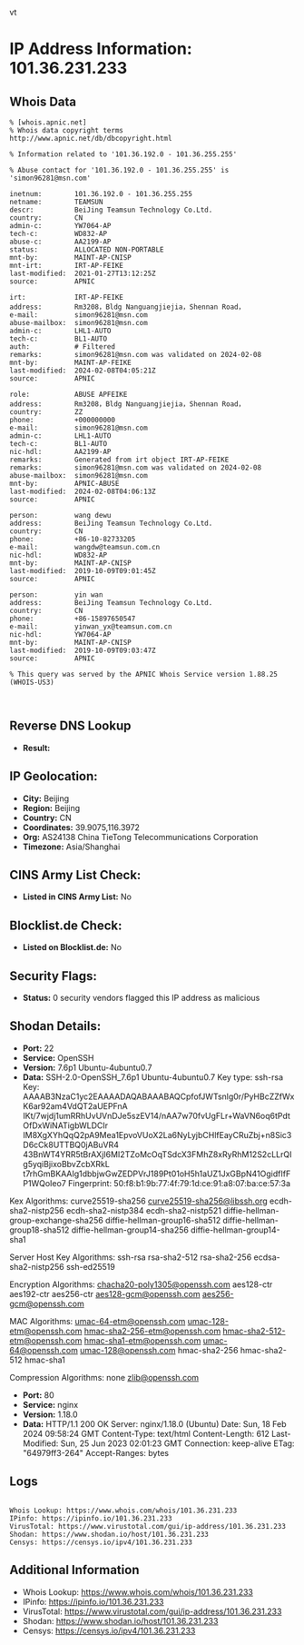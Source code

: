 vt
# IP Address Information: 101.36.231.233

## Whois Data
```
% [whois.apnic.net]
% Whois data copyright terms    http://www.apnic.net/db/dbcopyright.html

% Information related to '101.36.192.0 - 101.36.255.255'

% Abuse contact for '101.36.192.0 - 101.36.255.255' is 'simon96281@msn.com'

inetnum:        101.36.192.0 - 101.36.255.255
netname:        TEAMSUN
descr:          BeiJing Teamsun Technology Co.Ltd.
country:        CN
admin-c:        YW7064-AP
tech-c:         WD832-AP
abuse-c:        AA2199-AP
status:         ALLOCATED NON-PORTABLE
mnt-by:         MAINT-AP-CNISP
mnt-irt:        IRT-AP-FEIKE
last-modified:  2021-01-27T13:12:25Z
source:         APNIC

irt:            IRT-AP-FEIKE
address:        Rm3208，Bldg Nanguangjiejia，Shennan Road，
e-mail:         simon96281@msn.com
abuse-mailbox:  simon96281@msn.com
admin-c:        LHL1-AUTO
tech-c:         BL1-AUTO
auth:           # Filtered
remarks:        simon96281@msn.com was validated on 2024-02-08
mnt-by:         MAINT-AP-FEIKE
last-modified:  2024-02-08T04:05:21Z
source:         APNIC

role:           ABUSE APFEIKE
address:        Rm3208，Bldg Nanguangjiejia，Shennan Road，
country:        ZZ
phone:          +000000000
e-mail:         simon96281@msn.com
admin-c:        LHL1-AUTO
tech-c:         BL1-AUTO
nic-hdl:        AA2199-AP
remarks:        Generated from irt object IRT-AP-FEIKE
remarks:        simon96281@msn.com was validated on 2024-02-08
abuse-mailbox:  simon96281@msn.com
mnt-by:         APNIC-ABUSE
last-modified:  2024-02-08T04:06:13Z
source:         APNIC

person:         wang dewu
address:        BeiJing Teamsun Technology Co.Ltd.
country:        CN
phone:          +86-10-82733205
e-mail:         wangdw@teamsun.com.cn
nic-hdl:        WD832-AP
mnt-by:         MAINT-AP-CNISP
last-modified:  2019-10-09T09:01:45Z
source:         APNIC

person:         yin wan
address:        BeiJing Teamsun Technology Co.Ltd.
country:        CN
phone:          +86-15897650547
e-mail:         yinwan_yx@teamsun.com.cn
nic-hdl:        YW7064-AP
mnt-by:         MAINT-AP-CNISP
last-modified:  2019-10-09T09:03:47Z
source:         APNIC

% This query was served by the APNIC Whois Service version 1.88.25 (WHOIS-US3)



```
## Reverse DNS Lookup
- **Result:** 

## IP Geolocation:
- **City:** Beijing
- **Region:** Beijing
- **Country:** CN
- **Coordinates:** 39.9075,116.3972
- **Org:** AS24138 China TieTong Telecommunications Corporation
- **Timezone:** Asia/Shanghai

## CINS Army List Check:
- **Listed in CINS Army List:** 
No

## Blocklist.de Check:
- **Listed on Blocklist.de:** 
No

## Security Flags:
- **Status:** 0 security vendors flagged this IP address as malicious

## Shodan Details:
- **Port:** 22
- **Service:** OpenSSH
- **Version:** 7.6p1 Ubuntu-4ubuntu0.7
- **Data:** SSH-2.0-OpenSSH_7.6p1 Ubuntu-4ubuntu0.7
Key type: ssh-rsa
Key: AAAAB3NzaC1yc2EAAAADAQABAAABAQCpfofJWTsnlg0r/PyHBcZZfWxK6ar92am4VdQT2aUEPFnA
IKt/7wjdj1umRRhUvUVnDJe5szEV14/nAA7w70fvUgFLr+WaVN6oq6tPdtOfDxWiNATigbWLDCIr
IM8XgXYhQqQ2pA9Mea1EpvoVUoX2La6NyLyjbCHlfEayCRuZbj+n8Sic3D6cCk8UTTBQ0jABuVR4
43BnWT4YRR5tBrAXjI6MI2TZoMcOqTSdcX3FMhZ8xRyRhM12S2cLLrQIg5yqiBjixoBbvZcbXRkL
t7rhGmBKAAIg1dbbjwGwZEDPVrJ189Pt01oH5h1aUZ1JxGBpN41OgidfIfFP1WQoIeo7
Fingerprint: 50:f8:b1:9b:77:4f:79:1d:ce:91:a8:07:ba:ce:57:3a

Kex Algorithms:
	curve25519-sha256
	curve25519-sha256@libssh.org
	ecdh-sha2-nistp256
	ecdh-sha2-nistp384
	ecdh-sha2-nistp521
	diffie-hellman-group-exchange-sha256
	diffie-hellman-group16-sha512
	diffie-hellman-group18-sha512
	diffie-hellman-group14-sha256
	diffie-hellman-group14-sha1

Server Host Key Algorithms:
	ssh-rsa
	rsa-sha2-512
	rsa-sha2-256
	ecdsa-sha2-nistp256
	ssh-ed25519

Encryption Algorithms:
	chacha20-poly1305@openssh.com
	aes128-ctr
	aes192-ctr
	aes256-ctr
	aes128-gcm@openssh.com
	aes256-gcm@openssh.com

MAC Algorithms:
	umac-64-etm@openssh.com
	umac-128-etm@openssh.com
	hmac-sha2-256-etm@openssh.com
	hmac-sha2-512-etm@openssh.com
	hmac-sha1-etm@openssh.com
	umac-64@openssh.com
	umac-128@openssh.com
	hmac-sha2-256
	hmac-sha2-512
	hmac-sha1

Compression Algorithms:
	none
	zlib@openssh.com


- **Port:** 80
- **Service:** nginx
- **Version:** 1.18.0
- **Data:** HTTP/1.1 200 OK
Server: nginx/1.18.0 (Ubuntu)
Date: Sun, 18 Feb 2024 09:58:24 GMT
Content-Type: text/html
Content-Length: 612
Last-Modified: Sun, 25 Jun 2023 02:01:23 GMT
Connection: keep-alive
ETag: "64979ff3-264"
Accept-Ranges: bytes



## Logs
```

Whois Lookup: https://www.whois.com/whois/101.36.231.233
IPinfo: https://ipinfo.io/101.36.231.233
VirusTotal: https://www.virustotal.com/gui/ip-address/101.36.231.233
Shodan: https://www.shodan.io/host/101.36.231.233
Censys: https://censys.io/ipv4/101.36.231.233

```
## Additional Information
- Whois Lookup: https://www.whois.com/whois/101.36.231.233
- IPinfo: https://ipinfo.io/101.36.231.233
- VirusTotal: https://www.virustotal.com/gui/ip-address/101.36.231.233
- Shodan: https://www.shodan.io/host/101.36.231.233
- Censys: https://censys.io/ipv4/101.36.231.233

